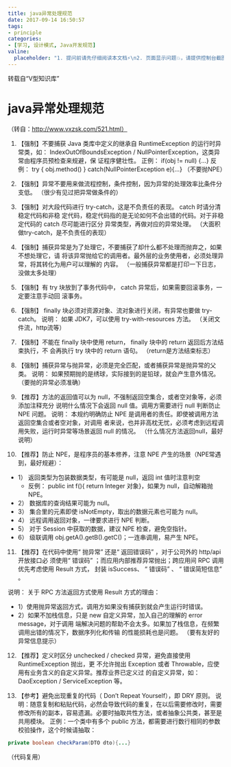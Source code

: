 ```yaml
---
title: java异常处理规范
date: 2017-09-14 16:50:57
tags:
- principle
categories:
- [学习, 设计模式, Java开发规范]
valine:
  placeholder: "1. 提问前请先仔细阅读本文档⚡\n2. 页面显示问题💥，请提供控制台截图📸或者您的测试网址\n3. 其他任何报错💣，请提供详细描述和截图📸，祝食用愉快💪"
---
```


转载自“V型知识库”

# java异常处理规范
（转自：http://www.vxzsk.com/521.html）

1. 【强制】不要捕获 Java 类库中定义的继承自 RuntimeException 的运行时异常类，如：
   IndexOutOfBoundsException / NullPointerException，这类异常由程序员预检查来规避，保
   证程序健壮性。
   正例： if(obj != null) {...}
   反例： try { obj.method() } catch(NullPointerException e){…}
   （不要抛NPE）

2. 【强制】异常不要用来做流程控制，条件控制，因为异常的处理效率比条件分支低。
   （很少有见过把异常做条件的）

3. 【强制】对大段代码进行 try-catch，这是不负责任的表现。 catch 时请分清稳定代码和非稳
   定代码，稳定代码指的是无论如何不会出错的代码。对于非稳定代码的 catch 尽可能进行区分
   异常类型，再做对应的异常处理。
   （大面积做try-catch，是不负责任的表现）

4. 【强制】捕获异常是为了处理它，不要捕获了却什么都不处理而抛弃之，如果不想处理它，请
   将该异常抛给它的调用者。最外层的业务使用者，必须处理异常，将其转化为用户可以理解的
   内容。
   （一般捕获异常都是打印一下日志，没做太多处理）

5. 【强制】有 try 块放到了事务代码中， catch 异常后，如果需要回滚事务，一定要注意手动回
   滚事务。

6. 【强制】 finally 块必须对资源对象、流对象进行关闭，有异常也要做 try-catch。
   说明： 如果 JDK7，可以使用 try-with-resources 方法。
   （关闭文件流，http流等）

7. 【强制】不能在 finally 块中使用 return， finally 块中的 return 返回后方法结束执行，不
   会再执行 try 块中的 return 语句。
   （return是方法结束标志）

8. 【强制】捕获异常与抛异常，必须是完全匹配，或者捕获异常是抛异常的父类。
   说明： 如果预期抛的是绣球，实际接到的是铅球，就会产生意外情况。
   （要抛的异常必须准确）

9. 【推荐】方法的返回值可以为 null，不强制返回空集合，或者空对象等，必须添加注释充分
   说明什么情况下会返回 null 值。调用方需要进行 null 判断防止 NPE 问题。
   说明： 本规约明确防止 NPE 是调用者的责任。即使被调用方法返回空集合或者空对象，对调用
   者来说，也并非高枕无忧，必须考虑到远程调用失败，运行时异常等场景返回 null 的情况。
   （什么情况方法返回null，最好说明）

10. 【推荐】防止 NPE，是程序员的基本修养，注意 NPE 产生的场景（NPE常遇到，最好规避）：
- 1） 返回类型为包装数据类型，有可能是 null，返回 int 值时注意判空
   - 反例： public int f(){ return Integer 对象}，如果为 null，自动解箱抛 NPE。
- 2） 数据库的查询结果可能为 null。
- 3） 集合里的元素即使 isNotEmpty，取出的数据元素也可能为 null。
- 4） 远程调用返回对象，一律要求进行 NPE 判断。
- 5） 对于 Session 中获取的数据，建议 NPE 检查，避免空指针。
- 6） 级联调用 obj.getA().getB().getC()；一连串调用，易产生 NPE。

11. 【推荐】在代码中使用“ 抛异常” 还是“ 返回错误码” ，对于公司外的 http/api 开放接口必
须使用“ 错误码” ；而应用内部推荐异常抛出；跨应用间 RPC 调用优先考虑使用 Result 方式，
封装 isSuccess、 “ 错误码” 、 “ 错误简短信息” 。

说明： 关于 RPC 方法返回方式使用 Result 方式的理由：

- 1）使用抛异常返回方式，调用方如果没有捕获到就会产生运行时错误。
- 2）如果不加栈信息，只是 new 自定义异常，加入自己的理解的 error message，对于调用
端解决问题的帮助不会太多。如果加了栈信息，在频繁调用出错的情况下，数据序列化和传输
的性能损耗也是问题。
（要有友好的异常信息提示）

12. 【推荐】定义时区分 unchecked / checked 异常，避免直接使用 RuntimeException 抛出，更
不允许抛出 Exception 或者 Throwable，应使用有业务含义的自定义异常。推荐业界已定义过
的自定义异常，如： DaoException / ServiceException 等。

13. 【参考】避免出现重复的代码（ Don’t Repeat Yourself），即 DRY 原则。
说明：随意复制和粘贴代码，必然会导致代码的重复，在以后需要修改时，需要修改所有的副本，容易遗漏。必要时抽取共性方法，或者抽象公共类，甚至是共用模块。
正例：一个类中有多个 public 方法，都需要进行数行相同的参数校验操作，这个时候请抽取：
```java
private boolean checkParam(DTO dto){...}
```
（代码复用）
